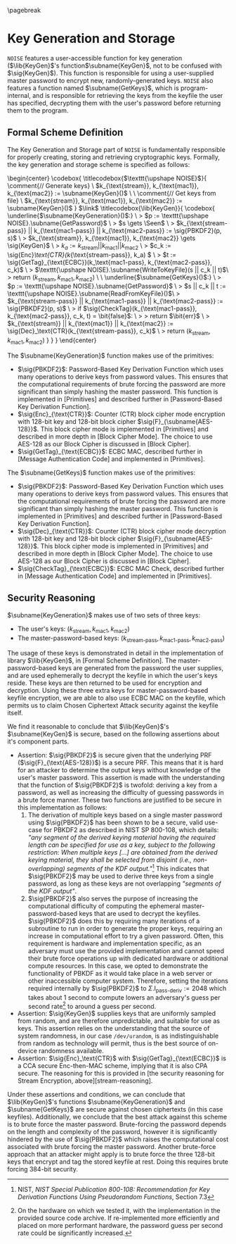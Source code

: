 
\pagebreak

# Key Generation and Storage

`NOISE` features a user-accessible function for key generation ($\lib{KeyGen}$'s function$\subname{KeyGen}$, not to be confused with $\sig{KeyGen}$). This function is responsible for using a user-supplied master password to encrypt new, randomly-generated keys. `NOISE` also features a function named $\subname{GetKeys}$, which is program-internal, and is responsible for retrieving the keys from the keyfile the user has specified, decrypting them with the user's password before returning them to the program.

## Formal Scheme Definition

The Key Generation and Storage part of `NOISE` is fundamentally responsible for properly creating, storing and retrieving cryptographic keys. Formally, the key generation and storage scheme is specified as follows:

\begin{center}
  \codebox{
    \titlecodebox{$\texttt{\upshape NOISE}$}{
      \comment{// Generate keys} \\
      $k_{\text{stream}}, k_{\text{mac1}}, k_{\text{mac2}} := \subname{KeyGen}()$ \\
      \\
      \comment{// Get keys from file} \\
      $k_{\text{stream}}, k_{\text{mac1}}, k_{\text{mac2}} := \subname{KeyGen}()$
    }
    $\link$
    \titlecodebox{\lib{KeyGen}}{
      \codebox{
        \underline{$\subname{KeyGeneration}()$:} \\
        \> $p := \texttt{\upshape NOISE}.\subname{GetPassword}$ \\
        \> $s \gets \Seen$ \\
        \> $k_{\text{stream-pass}} || k_{\text{mac1-pass}} || k_{\text{mac2-pass}} := \sig{PBKDF2}(p, s)$ \\
        \> $k_{\text{stream}}, k_{\text{mac1}}, k_{\text{mac2}} \gets \sig{KeyGen}$ \\
        \> $k_a := k_{\text{stream}} || k_{\text{mac1}} || k_{\text{mac2}}$ \\
        \> $c_k := \sig{Enc}_\text{CTR}(k_{\text{stream-pass}}, k_a) $ \\
        \> $t := \sig{GetTag}_{\text{ECBC}}(k_\text{mac1-pass}, k_{\text{mac2-pass}}, c_k)$ \\
        \> $\texttt{\upshape NOISE}.\subname{WriteToKeyFile}(s || c_k || t)$\\
        \> return $(k_{\text{stream}}, k_{\text{mac1}}, k_{\text{mac2}})$ \\
        \\
        \underline{$\subname{GetKeys}()$:} \\
        \> $p := \texttt{\upshape NOISE}.\subname{GetPassword}$ \\
        \> $s || c_k || t := \texttt{\upshape NOISE}.\subname{ReadFromKeyFile}()$\\
        \> $k_{\text{stream-pass}} || k_{\text{mac1-pass}} || k_{\text{mac2-pass}} := \sig{PBKDF2}(p, s)$ \\
        \> if $\sig{CheckTag}(k_{\text{mac1-pass}}, k_{\text{mac2-pass}}, c_k, t) = \bit{false}$: \\
        \> \> return $\bit{err}$ \\
        \> $k_{\text{stream}} || k_{\text{mac1}} || k_{\text{mac2}} := \sig{Dec}_\text{CTR}(k_{\text{stream-pass}}, c_k)$ \\
        \> return $(k_{\text{stream}}, k_{\text{mac1}}, k_{\text{mac2}})$
      }
    }
  }
\end{center}

The $\subname{KeyGeneration}$ function makes use of the primitives:

- $\sig{PBKDF2}$: Password-Based Key Derivation Function which uses many operations to derive keys from password values. This ensures that the computational requirements of brute forcing the password are more significant than simply hashing the master password. This function is implemented in [Primitives] and described further in [Password-Based Key Derivation Function].
- $\sig{Enc}_{\text{CTR}}$: Counter (CTR) block cipher mode encryption with 128-bit key and 128-bit block cipher $\sig{F}_{\subname{AES-128}}$. This block cipher mode is implemented in [Primitives] and described in more depth in [Block Cipher Mode]. The choice to use AES-128 as our Block Cipher is discussed in [Block Cipher].
- $\sig{GetTag}_{\text{ECBC}}$: ECBC MAC, described further in [Message Authentication Code] and implemented in [Primitives].

The $\subname{GetKeys}$ function makes use of the primitives:

- $\sig{PBKDF2}$: Password-Based Key Derivation Function which uses many operations to derive keys from password values. This ensures that the computational requirements of brute forcing the password are more significant than simply hashing the master password. This function is implemented in [Primitives] and described further in [Password-Based Key Derivation Function].
- $\sig{Dec}_{\text{CTR}}$: Counter (CTR) block cipher mode decryption with 128-bit key and 128-bit block cipher $\sig{F}_{\subname{AES-128}}$. This block cipher mode is implemented in [Primitives] and described in more depth in [Block Cipher Mode]. The choice to use AES-128 as our Block Cipher is discussed in [Block Cipher].
- $\sig{CheckTag}_{\text{ECBC}}$: ECBC MAC Check, described further in [Message Authentication Code] and implemented in [Primitives].

## Security Reasoning

$\subname{KeyGeneration}$ makes use of two sets of three keys:

- The user's keys: $(k_{\text{stream}}, k_{\text{mac1}}, k_{\text{mac2}})$
- The master-password-based keys: $(k_{\text{stream-pass}}, k_{\text{mac1-pass}}, k_{\text{mac2-pass}})$

The usage of these keys is demonstrated in detail in the implementation of library $\lib{KeyGen}$, in [Formal Scheme Definition]. The master-password-based keys are generated from the password the user supplies, and are used ephemerally to decrypt the keyfile in which the user's keys reside. These keys are then returned to be used for encryption and decryption. Using these three extra keys for master-password-based keyfile encryption, we are able to also use ECBC MAC on the keyfile, which permits us to claim Chosen Ciphertext Attack security against the keyfile itself.

We find it reasonable to conclude that $\lib{KeyGen}$'s $\subname{KeyGen}$ is secure, based on the following assertions about it's component parts. 

- Assertion: $\sig{PBKDF2}$ is secure given that the underlying PRF ($\sig{F}_{\text{AES-128}}$) is a secure PRF. This means that it is hard for an attacker to determine the output keys without knowledge of the user's master password. This assertion is made with the understanding that the function of $\sig{PBKDF2}$ is twofold: deriving a key from a password, as well as increasing the difficulty of guessing passwords in a brute force manner. These two functions are justified to be secure in this implementation as follows:
  1. The derivation of multiple keys based on a single master password using $\sig{PBKDF2}$ has been shown to be a secure, valid use-case for PBKDF2 as described in NIST SP 800-108, which details: *"any segment of the derived keying material having the required length can be specified for use as a key, subject to the following restriction: When multiple keys [...] are obtained from the derived keying material, they shall be selected from disjoint (i.e., non-overlapping) segments of the KDF output."*[^5.1] This indicates that $\sig{PBKDF2}$ may be used to derive three keys from a single password, as long as these keys are not overlapping *"segments of the KDF output"*.
  2. $\sig{PBKDF2}$ also serves the purpose of increasing the computational difficulty of computing the ephemeral master-password-based keys that are used to decrypt the keyfiles. $\sig{PBKDF2}$ does this by requiring many iterations of a subroutine to run in order to generate the proper keys, requiring an increase in computational effort to try a given password. Often, this requirement is hardware and implementation specific, as an adversary must use the provided implementation and cannot speed their brute force operations up with dedicated hardware or additional compute resources. In this case, we opted to demonstrate the functionality of PBKDF as it would take place in a web server or other inaccessible computer system. Therefore, setting the iterations required internally by $\sig{PBKDF2}$ to $\Sigma.\text{I}_{\text{pass-deriv}} := 2048$ which takes about 1 second to compute lowers an adversary's guess per second rate[^5.2] to around a guess per second.
- Assertion: $\sig{KeyGen}$ supplies keys that are uniformly sampled from random, and are therefore unpredictable, and suitable for use as keys. This assertion relies on the understanding that the source of system randomness, in our case `/dev/urandom`, is as indistinguishable from random as technology will permit, thus is the best source of on-device randomness available.
- Assertion: $\sig{Enc}_\text{CTR}$ with $\sig{GetTag}_{\text{ECBC}}$ is a CCA secure Enc-then-MAC scheme, implying that it is also CPA secure. The reasoning for this is provided in [the security reasoning for Stream Encryption, above][stream-reasoning].

Under these assertions and conditions, we can conclude that $\lib{KeyGen}$'s functions $\subname{KeyGeneration}$ and $\subname{GetKeys}$ are secure against chosen ciphertexts (in this case keyfiles). Additionally, we conclude that the best attack against this scheme is to brute force the master password. Brute-forcing the password depends on the length and complexity of the password, however it is significantly hindered by the use of $\sig{PBKDF2}$ which raises the computational cost associated with brute forcing the master password. Another brute-force approach that an attacker might apply is to brute force the three 128-bit keys that encrypt and tag the stored keyfile at rest. Doing this requires brute forcing 384-bit security.

[^5.1]: NIST, *NIST Special Publication 800-108: Recommendation for Key Derivation Functions Using Pseudorandom Functions*, Section 7.3
[^5.2]: On the hardware on which we tested it, with the implementation in the provided source code archive. If re-implemented more efficiently and placed on more performant hardware, the password guess per second rate could be significantly increased.


